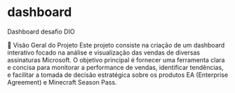 # dashboard
Dashboard desafio DIO

🎯 Visão Geral do Projeto
Este projeto consiste na criação de um dashboard interativo focado na análise e visualização das vendas de diversas assinaturas Microsoft. O objetivo principal é fornecer uma ferramenta clara e concisa para monitorar a performance de vendas, identificar tendências, e facilitar a tomada de decisão estratégica sobre os produtos EA (Enterprise Agreement) e Minecraft Season Pass.
